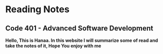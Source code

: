 # Reading Notes

## Code 401 - Advanced Software Development

**Hello, This is Hanaa. In this website I will summarize some of read and take the notes of it, Hope You enjoy with me**



